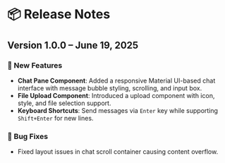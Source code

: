 # 📦 Release Notes

## Version 1.0.0 – June 19, 2025

### 🚀 New Features

- **Chat Pane Component**: Added a responsive Material UI-based chat interface with message bubble styling, scrolling, and input box.
- **File Upload Component**: Introduced a upload component with icon, style, and file selection support.
- **Keyboard Shortcuts**: Send messages via `Enter` key while supporting `Shift+Enter` for new lines.

### 🐛 Bug Fixes

- Fixed layout issues in chat scroll container causing content overflow.
